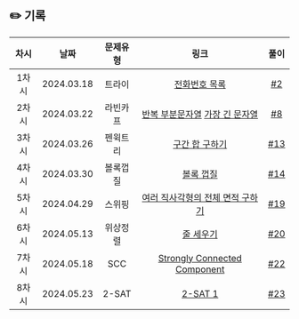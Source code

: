 ## ✏️ 기록

| 차시  |    날짜    | 문제유형 |                                                      링크                                                      |                            풀이                            |
| :---: | :--------: | :------: | :------------------------------------------------------------------------------------------------------------: | :--------------------------------------------------------: |
| 1차시 | 2024.03.18 |  트라이  |                             [전화번호 목록](https://www.acmicpc.net/problem/5052)                              |  [#2](https://github.com/AlgoLeadMe/AlgoLeadMe-9/pulls/2)  |
| 2차시 | 2024.03.22 | 라빈카프 | [반복 부분문자열](https://www.acmicpc.net/problem/1605) [가장 긴 문자열](https://www.acmicpc.net/problem/3033) |  [#8](https://github.com/AlgoLeadMe/AlgoLeadMe-9/pulls/8)  |
| 3차시 | 2024.03.26 | 펜윅트리 |                             [구간 합 구하기](https://www.acmicpc.net/problem/2042)                             | [#13](https://github.com/AlgoLeadMe/AlgoLeadMe-9/pulls/13) |
| 4차시 | 2024.03.30 | 볼록껍질 |                               [볼록 껍질](https://www.acmicpc.net/problem/1708)                                | [#14](https://github.com/AlgoLeadMe/AlgoLeadMe-9/pulls/14) |
| 5차시 | 2024.04.29 |  스위핑  |                    [여러 직사각형의 전체 면적 구하기](https://www.acmicpc.net/problem/2672)                    | [#19](https://github.com/AlgoLeadMe/AlgoLeadMe-9/pulls/19) |
| 6차시 | 2024.05.13 | 위상정렬 |                               [줄 세우기](https://www.acmicpc.net/problem/2252)                                | [#20](https://github.com/AlgoLeadMe/AlgoLeadMe-9/pulls/20) |
| 7차시 | 2024.05.18 |   SCC    |                      [Strongly Connected Component](https://www.acmicpc.net/problem/2150)                      | [#22](https://github.com/AlgoLeadMe/AlgoLeadMe-9/pulls/22) |
| 8차시 | 2024.05.23 |  2-SAT   |                                [2-SAT 1](https://www.acmicpc.net/problem/11277)                                | [#23](https://github.com/AlgoLeadMe/AlgoLeadMe-9/pulls/23) |